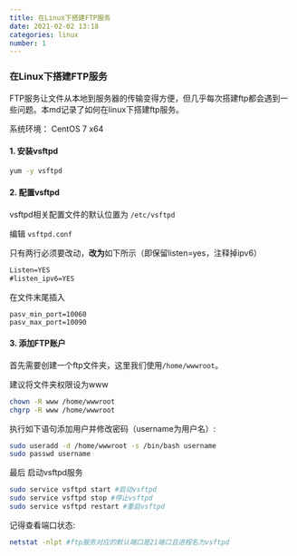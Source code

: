 ```yaml
---
title: 在Linux下搭建FTP服务
date: 2021-02-02 13:18
categories: linux
number: 1
---
```




### 在Linux下搭建FTP服务

FTP服务让文件从本地到服务器的传输变得方便，但几乎每次搭建ftp都会遇到一些问题。本md记录了如何在linux下搭建ftp服务。

系统环境： CentOS 7 x64

#### 1. 安装vsftpd

```sh
yum -y vsftpd
```

#### 2. 配置vsftpd

vsftpd相关配置文件的默认位置为 `/etc/vsftpd`

编辑 `vsftpd.conf`

只有两行必须要改动，**改为**如下所示（即保留listen=yes，注释掉ipv6）

```markdown
Listen=YES
#listen_ipv6=YES
```

在文件末尾插入

```
pasv_min_port=10060
pasv_max_port=10090
```

#### 3. 添加FTP账户

首先需要创建一个ftp文件夹，这里我们使用`/home/wwwroot`。

建议将文件夹权限设为www

```sh
chown -R www /home/wwwroot
chgrp -R www /home/wwwroot
```

执行如下语句添加用户并修改密码（username为用户名）:

```sh
sudo useradd -d /home/wwwroot -s /bin/bash username
sudo passwd username
```

最后 启动vsftpd服务

```sh
sudo service vsftpd start #启动vsftpd
sudo service vsftpd stop #停止vsftpd
sudo service vsftpd restart #重启vsftpd
```

记得查看端口状态:

```sh
netstat -nlpt #ftp服务对应的默认端口是21端口且进程名为vsftpd
```

